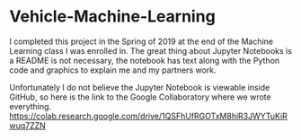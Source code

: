 # Vehicle-Machine-Learning

I completed this project in the Spring of 2019 at the end of the Machine Learning class I was enrolled in. The great thing about Jupyter Notebooks is a README is not necessary, the notebook has text along with the Python code and graphics to explain me and my partners work.

Unfortunately I do not believe the Jupyter Notebook is viewable inside GitHub, so here is the link to the Google Collaboratory where we wrote everything. https://colab.research.google.com/drive/1QSFhUfRGOTxM8hiR3JWYTuKiRwuq7ZZN
